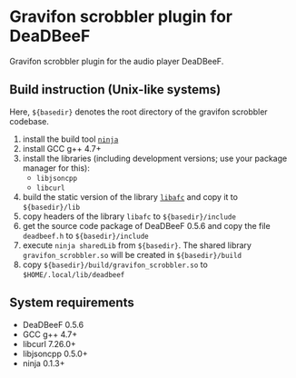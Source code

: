 Gravifon scrobbler plugin for DeaDBeeF
======================================

Gravifon scrobbler plugin for the audio player DeaDBeeF.

Build instruction (Unix-like systems)
-------------------------------------

Here, `${basedir}` denotes the root directory of the gravifon scrobbler codebase.

1. install the build tool [`ninja`](https://github.com/martine/ninja)
2. install GCC g++ 4.7+
3. install the libraries (including development versions; use your package manager for this):
    * `libjsoncpp`
    * `libcurl`
4. build the static version of the library [`libafc`](https://github.com/dzidzitop/libafc) and copy it to `${basedir}/lib`
5. copy headers of the library `libafc` to `${basedir}/include`
6. get the source code package of DeaDBeeF 0.5.6 and copy the file `deadbeef.h` to `${basedir}/include`
7. execute `ninja sharedLib` from `${basedir}`. The shared library `gravifon_scrobbler.so` will be created in `${basedir}/build`
8. copy `${basedir}/build/gravifon_scrobbler.so` to `$HOME/.local/lib/deadbeef`

System requirements
-------------------

* DeaDBeeF 0.5.6
* GCC g++ 4.7+
* libcurl 7.26.0+
* libjsoncpp 0.5.0+
* ninja 0.1.3+
